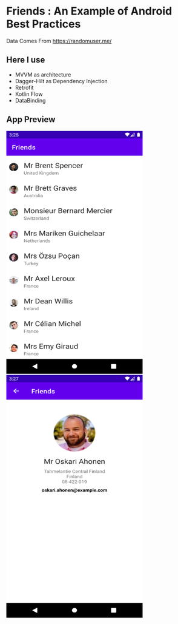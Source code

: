 # Friends : An Example of Android Best Practices

Data Comes From https://randomuser.me/ 

## Here I use 
- MVVM as architecture
- Dagger-Hilt as Dependency Injection 
- Retrofit
- Kotlin Flow
- DataBinding

## App Preview

<img src="Screenshot_20220305_152537.png" width="360" height="640"> <img src="Screenshot_20220305_152724.png" width="360" height="640">

